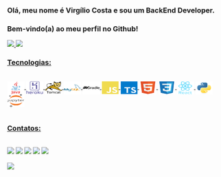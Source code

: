 ### Olá, meu nome é Virgílio Costa e sou um BackEnd Developer.

### Bem-vindo(a) ao meu perfil no Github!

<div>
  <a href="https://github.com/virgiliopc">
  <img height="180em" src="https://github-readme-stats.vercel.app/api/top-langs/?username=virgiliopc&layout=compact&langs_count=7&theme=react"/>
  <img height="180em" src="https://github-readme-stats.vercel.app/api?username=virgiliopc&show_icons=true&theme=dark#gh-dark-mode-only&include_all_commits=true&count_private=true"/>
</div>
  
### Tecnologias:
  
  <div style="display: inline_block"><br>
  <img align="center" alt="Virgilio-Java" height="30" width="40" src="https://github.com/devicons/devicon/blob/master/icons/java/java-original-wordmark.svg">    
  <img align="center" alt="Virgilio-Heroku" height="30" width="40" src="https://github.com/devicons/devicon/blob/master/icons/heroku/heroku-original-wordmark.svg"> 
  <img align="center" alt="Virgilio-Tomcat" height="30" width="40" src="https://github.com/devicons/devicon/blob/master/icons/tomcat/tomcat-original-wordmark.svg">
  <img align="center" alt="Virgilio-MySQL" height="30" width="40" src="https://github.com/devicons/devicon/blob/master/icons/mysql/mysql-original-wordmark.svg">
  <img align="center" alt="Virgilio-Gradle" height="30" width="40" src="https://github.com/devicons/devicon/blob/master/icons/gradle/gradle-plain-wordmark.svg">
  <img align="center" alt="Virgilio-Js" height="30" width="40" src="https://raw.githubusercontent.com/devicons/devicon/master/icons/javascript/javascript-plain.svg">    
  <img align="center" alt="Virgilio-Ts" height="30" width="40" src="https://raw.githubusercontent.com/devicons/devicon/master/icons/typescript/typescript-plain.svg">  
  <img align="center" alt="Virgilio-HTML" height="30" width="40" src="https://raw.githubusercontent.com/devicons/devicon/master/icons/html5/html5-original.svg">
  <img align="center" alt="Virgilio-CSS" height="30" width="40" src="https://raw.githubusercontent.com/devicons/devicon/master/icons/css3/css3-original.svg">
  <img align="center" alt="Virgilio-React" height="30" width="40" src="https://github.com/devicons/devicon/blob/master/icons/react/react-original-wordmark.svg">
  <img align="center" alt="Virgilio-Python" height="30" width="40" src="https://github.com/devicons/devicon/blob/master/icons/python/python-original.svg">
   <img align="center" alt="Virgilio-Jupyter" height="30" width="40" src="https://github.com/devicons/devicon/blob/master/icons/jupyter/jupyter-original-wordmark.svg">
</div></br>
  
### Contatos:

<div><br>
  <a href="https://instagram.com/virgiliopiresdacosta/" target="_blank"><img src="https://img.shields.io/badge/-Instagram-%23E4405F?style=for-the-badge&logo=instagram&logoColor=white" target="_blank"></a>
  <a href="https://twitter.com/VirglioDevJava" target="_blank"><img src="https://img.shields.io/badge/-Twitter-%230077B5?style=for-the-badge&logo=twitter&logoColor=white" target="_blank"></a>
  <a href="https://www.twitch.tv/virgiliopc" target="_blank"><img src="https://img.shields.io/badge/Twitch-9146FF?style=for-the-badge&logo=twitch&logoColor=white" target="_blank"></a>   
  <a href = "mailto:contatovirgilio.pires.costa@gmail.com"><img src="https://img.shields.io/badge/-Gmail-%23333?style=for-the-badge&logo=gmail&logoColor=white" target="_blank"></a>
  <a href="https://www.linkedin.com/in/virgilio-pires-da-costa/" target="_blank"><img src="https://img.shields.io/badge/-LinkedIn-%230077B5?style=for-the-badge&logo=linkedin&logoColor=white" target="_blank"></a></br>

  <br>
    <img alingn="center" src="https://profile-counter.glitch.me/Virgiliopc/count.svg" /></p>
  </br>

  <!--![Snake animation](https://github.com/virgiliopc/virgiliopc/blob/output/github-contribution-grid-snake.svg) -->
  
</div>
